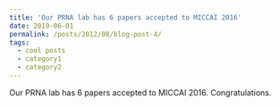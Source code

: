 ```yaml
---
title: 'Our PRNA lab has 6 papers accepted to MICCAI 2016'
date: 2019-06-01
permalink: /posts/2012/08/blog-post-4/
tags:
  - cool posts
  - category1
  - category2
---
```


Our PRNA lab has 6 papers accepted to MICCAI 2016. Congratulations.
